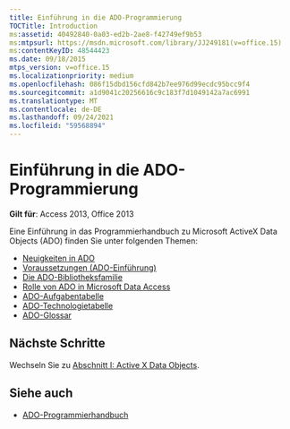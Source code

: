 ```yaml
---
title: Einführung in die ADO-Programmierung
TOCTitle: Introduction
ms:assetid: 40492840-0a03-ed2b-2ae8-f42749ef9b53
ms:mtpsurl: https://msdn.microsoft.com/library/JJ249181(v=office.15)
ms:contentKeyID: 48544423
ms.date: 09/18/2015
mtps_version: v=office.15
ms.localizationpriority: medium
ms.openlocfilehash: 086f15dbd156cfd842b7ee976d99ecdc95bcc9f4
ms.sourcegitcommit: a1d9041c20256616c9c183f7d1049142a7ac6991
ms.translationtype: MT
ms.contentlocale: de-DE
ms.lasthandoff: 09/24/2021
ms.locfileid: "59568894"
---
```

# <a name="introduction-to-ado-programming"></a>Einführung in die ADO-Programmierung

**Gilt für**: Access 2013, Office 2013

Eine Einführung in das Programmierhandbuch zu Microsoft ActiveX Data Objects (ADO) finden Sie unter folgenden Themen:

- [Neuigkeiten in ADO](what-s-new-in-ado.md)
- [Voraussetzungen (ADO-Einführung)](prerequisites-ado-introduction.md)
- [Die ADO-Bibliotheksfamilie](the-ado-family-of-libraries.md)
- [Rolle von ADO in Microsoft Data Access](the-role-of-ado-in-microsoft-data-access.md)
- [ADO-Aufgabentabelle](ado-task-table.md)
- [ADO-Technologietabelle](ado-technology-table.md)
- [ADO-Glossar](ado-glossary.md)

## <a name="next-steps"></a>Nächste Schritte

Wechseln Sie zu [Abschnitt I: Active X Data Objects](section-i-activex-data-objects.md).

## <a name="see-also"></a>Siehe auch

- [ADO-Programmierhandbuch](ado-programmer-s-guide.md)
